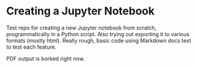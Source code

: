 # Creating a Jupyter Notebook

Test repo for creating a new Jupyter notebook from scratch, programmatically in a Python script. Also trying out exporting it to various formats (mostly html). Really rough, basic code using Markdown docs text to test each feature.

PDF output is borked right now.